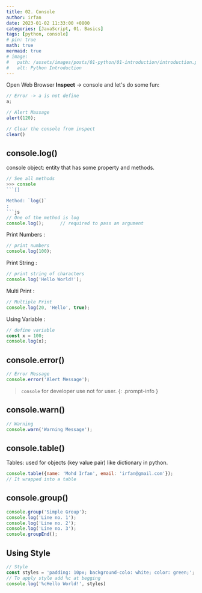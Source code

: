 ```yaml
---
title: 02. Console
author: irfan
date: 2023-01-02 11:33:00 +0800
categories: [JavaScript, 01. Basics]
tags: [python, console]
# pin: true
math: true
mermaid: true
# image:
#   path: /assets/images/posts/01-python/01-introduction/introduction.png
#   alt: Python Introduction
---
```


Open Web Browser **Inspect** -> console and let's do some fun:

```js
// Error -> a is not define
a;

// Alert Massage
alert(120);

// Clear the console from inspect
clear()
```

## **console.log()**

console object: entity that has some property and methods.

```js
// See all methods
>>> console
```[]

Method: `log()`
:
```js
// One of the method is log
console.log();      // required to pass an argument
```

Print Numbers
:
```js
// print numbers
console.log(100);
```

Print String
:
```js
// print string of characters
console.log('Hello World!');
```

Multi Print
:
```js
// Multiple Print
console.log(20, 'Hello', true);
```

Using Variable
:
```js
// define variable
const x = 100;
console.log(x);
```

## **console.error()**
```js
// Error Message
console.error('Alert Message');
```

> `console` for developer use not for user.
{: .prompt-info }

## **console.warn()**

```js
// Warning
console.warn('Warning Message');
```

## **console.table()**

Tables: used for objects (key value pair) like dictionary in python.

```js
console.table({name: 'Mohd Irfan', email: 'irfan@gmail.com'});
// It wrapped into a table
```

## **console.group()**

```js
console.group('Simple Group');
console.log('Line no. 1');
console.log('Line no. 2');
console.log('Line no. 3');
console.groupEnd();
```

## Using Style

```js
// Style
const styles = 'padding: 10px; background-colo: white; color: green;';
// To apply style add %c at begging
console.log('%cHello World!', styles)
```



